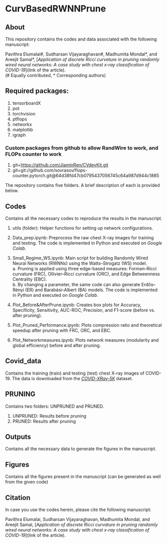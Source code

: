 # CurvBasedRWNNPrune

## About
This repository contains the codes and data associated with the following manuscript: <br>

Pavithra Elumalai#, Sudharsan Vijayaraghavan#, Madhumita Mondal*, and Areejit Samal*, [<i>Application of discrete Ricci curvature in pruning randomly wired neural networks: 
A case study with chest x-ray classification of COVID-19</i>](link of the article). <br>
(# Equally contributed, * Corresponding authors)
<br>

## Required packages:
1. tensorboardX
2. pot
3. torchvision
4. ptflops
5. networkx
6. matplotlib
7. igraph
### Custom packages from github to allow RandWire to work, and FLOPs counter to work
1. git+https://github.com/JiaminRen/CVdevKit.git
2. git+git://github.com/sovrasov/flops-counter.pytorch.git@64d38fd47cb0795437056745c64a987d944c1885


The repository contains five folders. A brief description of each is provided below.

## Codes
Contains all the necessary codes to reproduce the results in the manuscript.

1. utils (folder): Helper functions for setting up network configurations.

2. Data_prep.ipynb: Preprocess the raw chest X-ray images for training and testing. The code is implemented in Python and executed on <i>Google Colab</i>.

3. Small_Regime_WS.ipynb: Main script for building Randomly Wired Neural Networks (RWNNs) using the Watts–Strogatz (WS) model. <br>
a.  Pruning is applied using three edge-based measures: Forman–Ricci curvature (FRC), Ollivier–Ricci curvature (ORC), and Edge Betweenness Centrality (EBC). <br>
b. By changing a parameter, the same code can also generate Erdős–Rényi (ER) and Barabási–Albert (BA) models. 
The code is implemented in Python and executed on <i>Google Colab</i>.

5. Plot_Before&AfterPrune.ipynb: Creates box plots for Accuracy, Specificity, Sensitivity, AUC-ROC, Precision, and F1-score (before vs. after pruning).

6. Plot_Pruned_Performance.ipynb: Plots compression ratio and theoretical speedup after pruning with FRC, ORC, and EBC.

7. Plot_Networkmeasures.ipynb: Plots network measures (modularity and global efficiency) before and after pruning.


## Covid_data
Contains the training (train) and testing (test) chest X-ray images of COVID-19. The data is downloaded from the [*COVID-XRay-5K*](https://github.com/shervinmin/DeepCovid) dataset.

## PRUNING
Contains two folders: UNPRUNED and PRUNED.

1. UNPRUNED: Results before pruning 
2. PRUNED: Results after pruning

## Outputs
Contains all the necessary data to generate the figures in the manuscript.

## Figures
Contains all the figures present in the manuscript (can be generated as well from the given code)

## Citation
In case you use the codes herein, please cite the following manuscript:

Pavithra Elumalai, Sudharsan Vijayaraghavan, Madhumita Mondal, and Areejit Samal, [<i>Application of discrete Ricci curvature in pruning randomly wired neural networks: 
A case study with chest x-ray classification of COVID-19</i>](link of the article).
